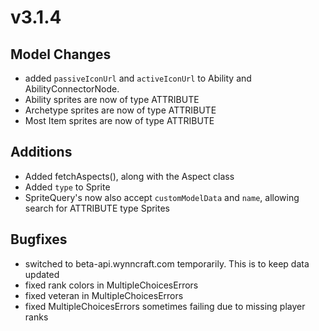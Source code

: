 # v3.1.4

## Model Changes
- added `passiveIconUrl` and `activeIconUrl` to Ability and AbilityConnectorNode.
- Ability sprites are now of type ATTRIBUTE
- Archetype sprites are now of type ATTRIBUTE
- Most Item sprites are now of type ATTRIBUTE

## Additions
- Added fetchAspects(), along with the Aspect class
- Added `type` to Sprite
- SpriteQuery's now also accept `customModelData` and `name`, allowing search for ATTRIBUTE type Sprites

## Bugfixes
- switched to beta-api.wynncraft.com temporarily. This is to keep data updated
- fixed rank colors in MultipleChoicesErrors
- fixed veteran in MultipleChoicesErrors
- fixed MultipleChoicesErrors sometimes failing due to missing player ranks
